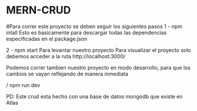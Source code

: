 # MERN-CRUD

#Para correr este proyecto se deben seguir los siguientes pasos
1 - npm intall
Esto es basicamente para descargar todas las dependencias especificadas en el package.json

2 - npm start
Para levantar nuestro proyecto
Para visualizar el proyecto solo debemos acceder a la ruta http://localhost:3000/

Podemos correr tambien nuestro proyecto en modo desarrollo, para que los cambios se vayan reflejando de manera inmediata

 / npm run dev

PD: Este crud esta hecho con una base de datos mongodb que existe en Atlas
